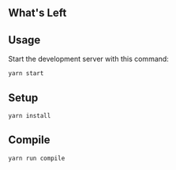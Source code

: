 What's Left
---


Usage
---

Start the development server with this command:

```
yarn start
```


Setup
---

```
yarn install
```

Compile
---

```
yarn run compile
```
